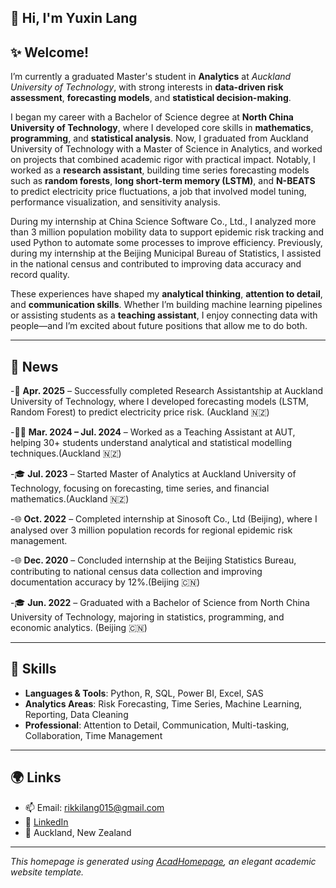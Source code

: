 ## 👋 Hi, I'm Yuxin Lang

## ✨ Welcome!

I’m currently a graduated Master's student in **Analytics** at *Auckland University of Technology*, with strong interests in **data-driven risk assessment**, **forecasting models**, and **statistical decision-making**.

I began my career with a Bachelor of Science degree at **North China University of Technology**, where I developed core skills in **mathematics**, **programming**, and **statistical analysis**. Now, I graduated from Auckland University of Technology with a Master of Science in Analytics, and worked on projects that combined academic rigor with practical impact. Notably, I worked as a **research assistant**, building time series forecasting models such as **random forests**, **long short-term memory (LSTM)**, and **N-BEATS** to predict electricity price fluctuations, a job that involved model tuning, performance visualization, and sensitivity analysis.

During my internship at China Science Software Co., Ltd., I analyzed more than 3 million population mobility data to support epidemic risk tracking and used Python to automate some processes to improve efficiency. Previously, during my internship at the Beijing Municipal Bureau of Statistics, I assisted in the national census and contributed to improving data accuracy and record quality.

These experiences have shaped my **analytical thinking**, **attention to detail**, and **communication skills**. Whether I’m building machine learning pipelines or assisting students as a **teaching assistant**, I enjoy connecting data with people—and I’m excited about future positions that allow me to do both.

---

## 📰 News

-🧪 **Apr. 2025** – Successfully completed Research Assistantship at Auckland University of Technology, where I developed forecasting models (LSTM, Random Forest) to predict electricity price risk. (Auckland 🇳🇿)

-👩‍🏫 **Mar. 2024 – Jul. 2024** – Worked as a Teaching Assistant at AUT, helping 30+ students understand analytical and statistical modelling techniques.(Auckland 🇳🇿)

-🎓 **Jul. 2023** – Started Master of Analytics at Auckland University of Technology, focusing on forecasting, time series, and financial mathematics.(Auckland 🇳🇿)

-🌐 **Oct. 2022** – Completed internship at Sinosoft Co., Ltd (Beijing), where I analysed over 3 million population records for regional epidemic risk management.

-🌐 **Dec. 2020** – Concluded internship at the Beijing Statistics Bureau, contributing to national census data collection and improving documentation accuracy by 12%.(Beijing 🇨🇳)

-🎓 **Jun. 2022** – Graduated with a Bachelor of Science from North China University of Technology, majoring in statistics, programming, and economic analytics. (Beijing 🇨🇳)

---

## 🔧 Skills

- **Languages & Tools**: Python, R, SQL, Power BI, Excel, SAS  
- **Analytics Areas**: Risk Forecasting, Time Series, Machine Learning, Reporting, Data Cleaning  
- **Professional**: Attention to Detail, Communication, Multi-tasking, Collaboration, Time Management

---

## 🌍 Links

- 📫 Email: rikkilang015@gmail.com  
- 💼 [LinkedIn](https://www.linkedin.com/in/rikki-lang/)  
- 📍 Auckland, New Zealand  

---

*This homepage is generated using [AcadHomepage](https://github.com/RayeRen/acad-homepage.github.io), an elegant academic website template.*
